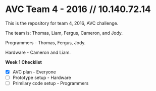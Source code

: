 # AVC Team 4 - 2016 // 10.140.72.14

This is the repository for team 4, 2016, AVC challenge.

The team is: Thomas, Liam, Fergus, Cameron, and Jody.

Programmers - Thomas, Fergus, Jody.

Hardware - Cameron and Liam.


**Week 1 Checklist**
- [x] AVC plan - Everyone
- [ ] Prototype setup - Hardware
- [ ] Primilary code setup - Programmers

